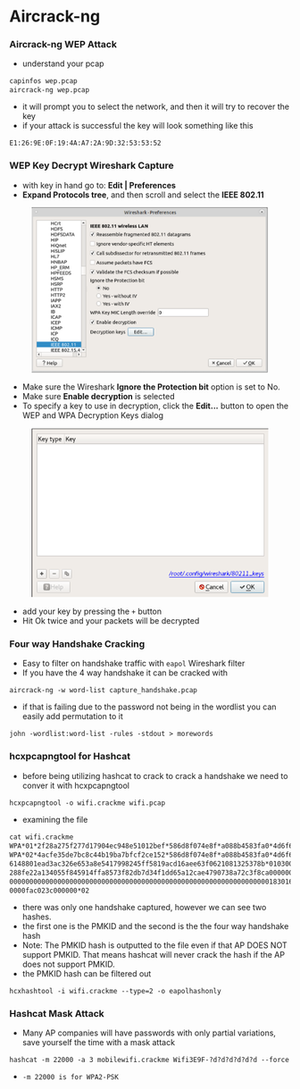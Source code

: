 # Aircrack-ng

### Aircrack-ng WEP Attack

* understand your pcap&#x20;

```
capinfos wep.pcap
aircrack-ng wep.pcap
```

* it will prompt you to select the network, and then it will try to recover the key
* if your attack is successful the key will look something like this&#x20;

```
E1:26:9E:0F:19:4A:A7:2A:9D:32:53:53:52
```

### WEP Key Decrypt Wireshark Capture

* with key in hand go to: **Edit | Preferences**
* **Expand Protocols tree**, and then scroll and select the **IEEE 802.11**

<figure><img src="../.gitbook/assets/image (1).png" alt=""><figcaption></figcaption></figure>

* Make sure the Wireshark **Ignore the Protection bit** option is set to No.
* Make sure **Enable decryption** is selected
* To specify a key to use in decryption, click the **Edit...** button to open the WEP and WPA Decryption Keys dialog

<figure><img src="../.gitbook/assets/image (1) (1).png" alt=""><figcaption></figcaption></figure>

* add your key by pressing the `+` button
* Hit Ok twice and your packets will be decrypted&#x20;

### Four way Handshake Cracking

* Easy to filter on handshake traffic with `eapol` Wireshark filter
* If you have the 4 way handshake it can be cracked with&#x20;

```
aircrack-ng -w word-list capture_handshake.pcap
```

* if that is failing due to the password not being in the wordlist you can easily add permutation to it&#x20;

```
john -wordlist:word-list -rules -stdout > morewords
```

### hcxpcapngtool for Hashcat

* before being utilizing hashcat to crack to crack a handshake we need to conver it with hcxpcapngtool

```
hcxpcapngtool -o wifi.crackme wifi.pcap
```

* examining the file&#x20;

```
cat wifi.crackme
WPA*01*2f28a275f277d17904ec948e51012bef*586d8f074e8f*a088b4583fa0*4d6f62696c65576946692034453846***
WPA*02*4acfe35de7bc8c44b19ba7bfcf2ce152*586d8f074e8f*a088b4583fa0*4d6f62696c65576946692034453846*
6148801ead3ac326e653a8e5417998245ff5819acd16aee63f0621081325378b*0103007702010a0000000000000000000
288fe22a134055f845914ffa8573f82db7d34f1dd65a12cae4790738a72c3f8ca000000000000000000000000000000000
000000000000000000000000000000000000000000000000000000000000000001830160100000fac040100000fac04010
0000fac023c000000*02
```

* there was only one handshake captured, however we can see two hashes.
* the first one is the PMKID and the second is the the four way handshake hash
* Note: The PMKID hash is outputted to the file even if that AP DOES NOT support PMKID. That means hashcat will never crack the hash if the AP does not support PMKID.
* the PMKID hash can be filtered out&#x20;

```
hcxhashtool -i wifi.crackme --type=2 -o eapolhashonly
```

### Hashcat Mask Attack

* Many AP companies will have passwords with only partial variations, save yourself the time with a mask attack&#x20;

```
hashcat -m 22000 -a 3 mobilewifi.crackme Wifi3E9F-?d?d?d?d?d?d --force
```

* `-m 22000 is for WPA2-PSK`
